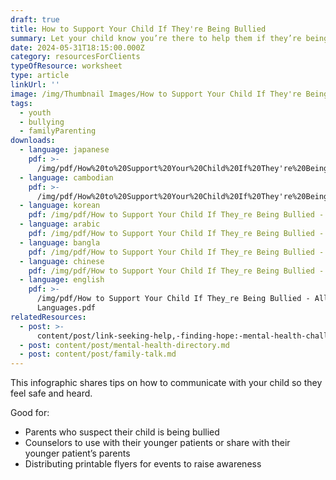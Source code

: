 ```yaml
---
draft: true
title: How to Support Your Child If They're Being Bullied
summary: Let your child know you’re there to help them if they’re being bullied
date: 2024-05-31T18:15:00.000Z
category: resourcesForClients
typeOfResource: worksheet
type: article
linkUrl: ''
image: /img/Thumbnail Images/How to Support Your Child If They're Being Bullied.png
tags:
  - youth
  - bullying
  - familyParenting
downloads:
  - language: japanese
    pdf: >-
      /img/pdf/How%20to%20Support%20Your%20Child%20If%20They're%20Being%20Bullied%20-%20Japanese.pdf
  - language: cambodian
    pdf: >-
      /img/pdf/How%20to%20Support%20Your%20Child%20If%20They're%20Being%20Bullied%20-%20Cambodian.pdf
  - language: korean
    pdf: /img/pdf/How to Support Your Child If They_re Being Bullied - Korean.pdf
  - language: arabic
    pdf: /img/pdf/How to Support Your Child If They_re Being Bullied - Arabic.pdf
  - language: bangla
    pdf: /img/pdf/How to Support Your Child If They_re Being Bullied - Bangla.pdf
  - language: chinese
    pdf: /img/pdf/How to Support Your Child If They_re Being Bullied - Chinese.pdf
  - language: english
    pdf: >-
      /img/pdf/How to Support Your Child If They_re Being Bullied - All
      Languages.pdf
relatedResources:
  - post: >-
      content/post/link-seeking-help,-finding-hope:-mental-health-challenges-and-solutions-for-asian-americans-in-new-york-city.md
  - post: content/post/mental-health-directory.md
  - post: content/post/family-talk.md
---
```


This infographic shares tips on how to communicate with your child so they feel safe and heard.

Good for:

* Parents who suspect their child is being bullied
* Counselors to use with their younger patients or share with their younger patient’s parents
* Distributing printable flyers for events to raise awareness
